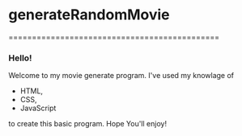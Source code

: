 # generateRandomMovie
=============================================

### Hello!

Welcome to my movie generate program. I've used my knowlage of

* HTML, 
* CSS,
* JavaScript 


to create this basic program. Hope You'll enjoy!
